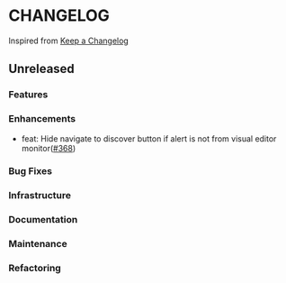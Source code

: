 # CHANGELOG

Inspired from [Keep a Changelog](https://keepachangelog.com/en/1.0.0/)

## Unreleased
### Features
### Enhancements
- feat: Hide navigate to discover button if alert is not from visual editor monitor([#368](https://github.com/opensearch-project/dashboards-assistant/pull/368))

### Bug Fixes
### Infrastructure
### Documentation
### Maintenance
### Refactoring